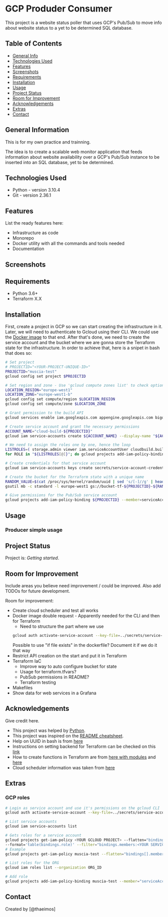 # GCP Produder Consumer

This project is a website status poller that uses GCP's Pub/Sub to move info about website status to a yet to be determined SQL database. 


## Table of Contents

* [General Info](#general-information)
* [Technologies Used](#technologies-used)
* [Features](#features)
* [Screenshots](#screenshots)
* [Requirements](#requirements)
* [Installation](#installation)
* [Usage](#usage)
* [Project Status](#project-status)
* [Room for Improvement](#room-for-improvement)
* [Acknowledgements](#acknowledgements)
* [Extras](#extras)
* [Contact](#contact)


## General Information

This is for my own practice and trainning.

The idea is to create a scalable web monitor application that feeds information about website availability over a GCP's Pub/Sub instance to be inserted  into an SQL database, yet to be determined.


## Technologies Used

- Python    - version 3.10.4
- Git       - version 2.36.1


## Features

List the ready features here:

- Infrastructure as code
- Monorepo
- Docker utility with all the commands and tools needed
- Documentation


## Screenshots




## Requirements

- Python 3.6+
- Terraform X.X


## Installation

First, create a project in GCP so we can start creating the infrastructure in it.
Later, we will need to authenticate to Gcloud using their CLI. We could use the [Docker image](utilities/docker-image-bins/) to that end.
After that's done, we need to create the service account and the bucket where we are gonna store the Terraform state for the infrastructure. In order to achieve that, here is a snipet in bash that does so:

```bash
# Set project
# PROJECTID="<YOUR-PROJECT-UNIQUE-ID>"
PROJECTID="muscia-test"
gcloud config set project $PROJECTID

# Set region and zone - Use 'gcloud compute zones list' to check options
LOCATION_REGION="europe-west1"
LOCATION_ZONE="europe-west1-b"
gcloud config set compute/region $LOCATION_REGION
gcloud config set compute/zone $LOCATION_ZONE

# Grant permission to the build API
gcloud services enable iam.googleapis.com appengine.googleapis.com bigquery.googleapis.com bigquerystorage.googleapis.com cloudapis.googleapis.com clouddebugger.googleapis.com cloudresourcemanager.googleapis.com cloudtrace.googleapis.com containerregistry.googleapis.com datastore.googleapis.com logging.googleapis.com monitoring.googleapis.com pubsub.googleapis.com servicemanagement.googleapis.com serviceusage.googleapis.com sql-component.googleapis.com storage-api.googleapis.com storage-component.googleapis.com storage.googleapis.com

# Create service account and grant the necessary permissions
ACCOUNT_NAME="cloud-build-${PROJECTID}"
gcloud iam service-accounts create ${ACCOUNT_NAME} --display-name "${ACCOUNT_NAME}" --description "Service account used for ${PROJECTID} in GitHub and deploying in" 

# We need to assign the roles one by one, hence the loop
LISTROLES=( storage.admin viewer iam.serviceAccountUser cloudbuild.builds.editor appengine.appCreator appengine.appAdmin pubsub.editor cloudfunctions.admin serviceusage.serviceUsageAdmin )
for ROLE in "${LISTROLES[@]}"; do gcloud projects add-iam-policy-binding ${PROJECTID} --member="serviceAccount:${ACCOUNT_NAME}@${PROJECTID}.iam.gserviceaccount.com" --role="roles/${ROLE}"; done

# Create credentials for that service account
gcloud iam service-accounts keys create secrets/service-account-credentials.json --iam-account ${ACCOUNT_NAME}@${PROJECTID}.iam.gserviceaccount.com

# Create the bucket for the Terraform state with a unique name
RANDOM_VALUE=$(cat /proc/sys/kernel/random/uuid | sed 's/[-]//g' | head -c 8)
gsutil mb -c standard -l europe-west1 gs://bucket-tf-${PROJECTID}-${RANDOM_VALUE}

# Give permissions for the Pub/Sub service account
gcloud projects add-iam-policy-binding ${PROJECTID} --member=serviceAccount:service-<PROJECT-NUMBER-ID>@gcp-sa-pubsub.iam.gserviceaccount.com --role=roles/iam.serviceAccountTokenCreator
```




## Usage

### Producer simple usage



## Project Status
Project is: _Getting started_.


## Room for Improvement
Include areas you believe need improvement / could be improved. Also add TODOs for future development.

Room for improvement:
- Create cloud scheduler and test all works
- Docker image double request - Apparently needed for the CLI and then for Terraform
    - Need to structure the part where we use 
    ```bash
    gcloud auth activate-service-account --key-file=../secrets/service-account-credentials.json
    ```
    Possible to use "if file exists" in the dockerfile? Document it if we do it that way
- Restrict API creation on the start and put it in Terraform
- Terraform IaC
    - Improve way to auto configure bucket for state
    - Usage for terraform.tfvars?
    - PubSub permissions in README?
    - Terraform testing
- Makefiles
- Show data for web services in a Grafana


## Acknowledgements
Give credit here.
- This project was helped by [Python](https://www.python.org/).
- This project was inspired on the [README cheatsheet](https://github.com/ritaly/README-cheatsheet).
- Help on UUID in bash is from [here](https://linuxhint.com/generate-random-string-bash/)
- Instructions on setting backend for Terraform can be checked on this [link](https://gmusumeci.medium.com/how-to-configure-the-gcp-backend-for-terraform-7ea24f59760a)
- How to create functions in Terraform are from [here with modules](https://ruanmartinelli.com/posts/terraform-cloud-functions-nodejs-api) and [here](https://faun.pub/howto-deploy-serverless-function-on-google-cloud-using-terraform-cbbb263571c1)
- Cloud scheduler information was taken from [here](https://medium.com/geekculture/setup-gcp-cloud-functions-triggering-by-cloud-schedulers-with-terraform-1433fbf1abbe)


## Extras
### GCP roles 
```bash
# Login as service account and use it's permissions on the gcloud CLI
gcloud auth activate-service-account --key-file=../secrets/service-account-credentials.json

# List service accounts
gcloud iam service-accounts list

# Gets roles for a service account
gcloud projects get-iam-policy <YOUR GCLOUD PROJECT> --flatten="bindings[].members" \
--format='table(bindings.role)' --filter="bindings.members:<YOUR SERVICE ACCOUNT>"
# Example
gcloud projects get-iam-policy muscia-test --flatten="bindings[].members" --format='table(bindings.role)' --filter="bindings.members:cloud-build-muscia-test"

# List roles for the ORG
gcloud iam roles list --organization ORG_ID

# Add role 
gcloud projects add-iam-policy-binding muscia-test --member="serviceAccount:cloud-build-muscia-test@muscia-test.iam.gserviceaccount.com" --role="roles/cloudfunctions.admin"
```


## Contact
Created by [@thaeimos]

